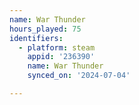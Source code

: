 ```yaml
---
name: War Thunder
hours_played: 75
identifiers:
  - platform: steam
    appid: '236390'
    name: War Thunder
    synced_on: '2024-07-04'

---
```

